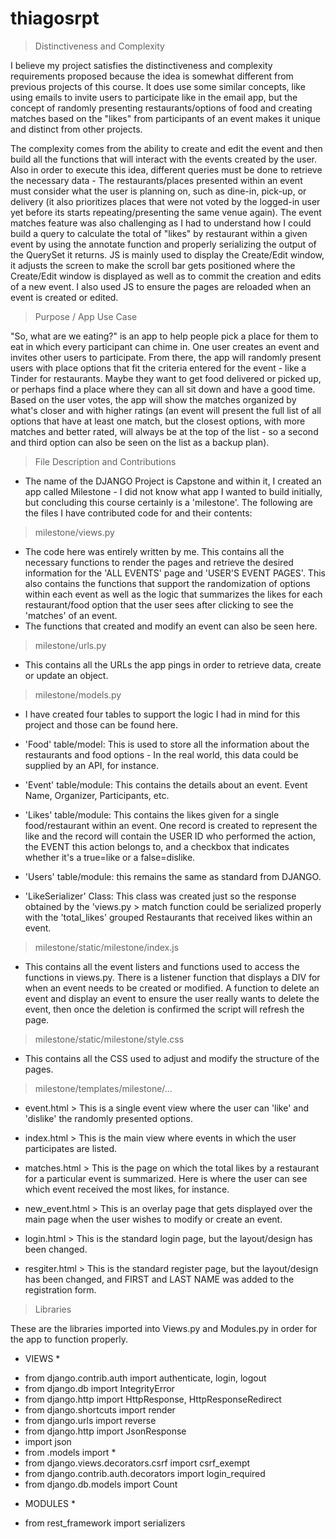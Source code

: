 # thiagosrpt

> Distinctiveness and Complexity

I believe my project satisfies the distinctiveness and complexity requirements proposed because the idea is somewhat different from previous projects of this course. It does use some similar concepts, like using emails to invite users to participate like in the email app, but the concept of randomly presenting restaurants/options of food and creating matches based on the "likes" from participants of an event makes it unique and distinct from other projects.

The complexity comes from the ability to create and edit the event and then build all the functions that will interact with the events created by the user. Also in order to execute this idea, different queries must be done to retrieve the necessary data - The restaurants/places presented within an event must consider what the user is planning on, such as dine-in, pick-up, or delivery (it also prioritizes places that were not voted by the logged-in user yet before its starts repeating/presenting the same venue again). The event matches feature was also challenging as I had to understand how I could build a query to calculate the total of "likes" by restaurant within a given event by using the annotate function and properly serializing the output of the QuerySet it returns. JS is mainly used to display the Create/Edit window, it adjusts the screen to make the scroll bar gets positioned where the Create/Edit window is displayed as well as to commit the creation and edits of a new event. I also used JS to ensure the pages are reloaded when an event is created or edited.

> Purpose / App Use Case

"So, what are we eating?" is an app to help people pick a place for them to eat in which every participant can chime in. One user creates an event and invites other users to participate. From there, the app will randomly present users with place options that fit the criteria entered for the event - like a Tinder for restaurants. Maybe they want to get food delivered or picked up, or perhaps find a place where they can all sit down and have a good time. Based on the user votes, the app will show the matches organized by what's closer and with higher ratings (an event will present the full list of all options that have at least one match, but the closest options, with more matches and better rated, will always be at the top of the list - so a second and third option can also be seen on the list as a backup plan).

> File Description and Contributions

- The name of the DJANGO Project is Capstone and within it, I created an app called Milestone - I did not know what app I wanted to build initially, but concluding this course certainly is a 'milestone'. The following are the files I have contributed code for and their contents:

>milestone/views.py
- The code here was entirely written by me. This contains all the necessary functions to render the pages and retrieve the desired information for the 'ALL EVENTS' page and 'USER'S EVENT PAGES'. This also contains the functions that support the randomization of options within each event as well as the logic that summarizes the likes for each restaurant/food option that the user sees after clicking to see the 'matches' of an event.
- The functions that created and modify an event can also be seen here.

>milestone/urls.py
- This contains all the URLs the app pings in order to retrieve data, create or update an object.

>milestone/models.py
- I have created four tables to support the logic I had in mind for this project and those can be found here.

- 'Food' table/model: This is used to store all the information about the restaurants and food options - In the real world, this data could be supplied by an API, for instance.

- 'Event' table/module: This contains the details about an event. Event Name, Organizer, Participants, etc.

- 'Likes' table/module: This contains the likes given for a single food/restaurant within an event. One record is created to represent the like and the record will contain the USER ID who performed the action, the EVENT this action belongs to, and a checkbox that indicates whether it's a true=like or a false=dislike.

- 'Users' table/module: this remains the same as standard from DJANGO.

- 'LikeSerializer' Class: This class was created just so the response obtained by the 'views.py > match function could be serialized properly with the 'total_likes' grouped Restaurants that received likes within an event.

>milestone/static/milestone/index.js
- This contains all the event listers and functions used to access the functions in views.py. There is a listener function that displays a DIV for when an event needs to be created or modified. A function to delete an event and display an event to ensure the user really wants to delete the event, then once the deletion is confirmed the script will refresh the page.

>milestone/static/milestone/style.css
- This contains all the CSS used to adjust and modify the structure of the pages.

>milestone/templates/milestone/...

- event.html > This is a single event view where the user can 'like' and 'dislike' the randomly presented options.

- index.html > This is the main view where events in which the user participates are listed.

- matches.html > This is the page on which the total likes by a restaurant for a particular event is summarized. Here is where the user can see which event received the most likes, for instance.

- new_event.html > This is an overlay page that gets displayed over the main page when the user wishes to modify or create an event.

- login.html > This is the standard login page, but the layout/design has been changed.

- resgiter.html > This is the standard register page, but the layout/design has been changed, and FIRST and LAST NAME was added to the registration form.


> Libraries

These are the libraries imported into Views.py and Modules.py in order for the app to function properly.

* VIEWS *
- from django.contrib.auth import authenticate, login, logout
- from django.db import IntegrityError
- from django.http import HttpResponse, HttpResponseRedirect
- from django.shortcuts import render
- from django.urls import reverse
- from django.http import JsonResponse
- import json
- from .models import *
- from django.views.decorators.csrf import csrf_exempt
- from django.contrib.auth.decorators import login_required
- from django.db.models import Count

* MODULES *
- from rest_framework import serializers
